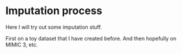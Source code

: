 # Imputation process

Here I will try out some imputation stuff.

First on a toy dataset that I have created before. And then hopefully on MIMIC 3, etc.

